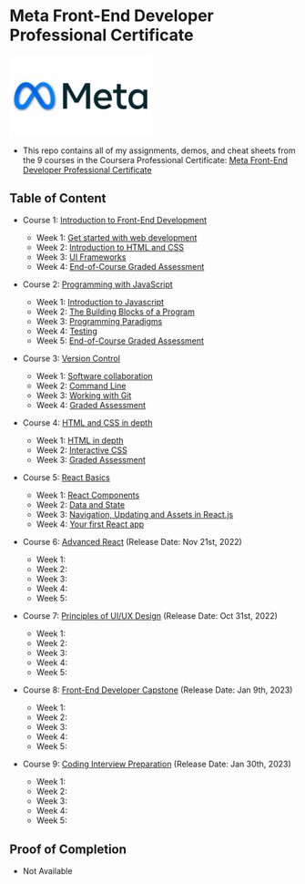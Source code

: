 # Meta Front-End Developer Professional Certificate

<img src="./Meta-Logo.png" width=250>

- This repo contains all of my assignments, demos, and cheat sheets from the 9 courses in the Coursera Professional Certificate: [Meta Front-End Developer Professional Certificate](https://www.coursera.org/professional-certificates/meta-front-end-developer)

## Table of Content

- Course 1: [Introduction to Front-End Development](https://github.com/Arafat-alim/Meta-Front-End-Developer/tree/main/Course%201%20-%20Introduction%20to%20Front-End%20Development)

  - Week 1: [Get started with web development](https://github.com/Arafat-alim/Meta-Front-End-Developer/tree/main/Course%201%20-%20Introduction%20to%20Front-End%20Development)
  - Week 2: [Introduction to HTML and CSS](https://github.com/Arafat-alim/Meta-Front-End-Developer/tree/main/Course%201%20-%20Introduction%20to%20Front-End%20Development)
  - Week 3: [UI Frameworks](https://github.com/Arafat-alim/Meta-Front-End-Developer/tree/main/Course%201%20-%20Introduction%20to%20Front-End%20Development)
  - Week 4: [End-of-Course Graded Assessment](https://github.com/Arafat-alim/Meta-Front-End-Developer/tree/main/Course%201%20-%20Introduction%20to%20Front-End%20Development)

- Course 2: [Programming with JavaScript](https://github.com/Arafat-alim/Meta-Front-End-Developer/tree/main/Course%202%20-%20Programming%20with%20JavaScript)
  - Week 1: [Introduction to Javascript](https://github.com/Arafat-alim/Meta-Front-End-Developer/tree/main/Course%202%20-%20Programming%20with%20JavaScript)
  - Week 2: [The Building Blocks of a Program](https://github.com/Arafat-alim/Meta-Front-End-Developer/tree/main/Course%202%20-%20Programming%20with%20JavaScript)
  - Week 3: [Programming Paradigms](https://github.com/Arafat-alim/Meta-Front-End-Developer/tree/main/Course%202%20-%20Programming%20with%20JavaScript)
  - Week 4: [Testing](https://github.com/Arafat-alim/Meta-Front-End-Developer/tree/main/Course%202%20-%20Programming%20with%20JavaScript)
  - Week 5: [End-of-Course Graded Assessment](https://github.com/Arafat-alim/Meta-Front-End-Developer/tree/main/Course%202%20-%20Programming%20with%20JavaScript)
- Course 3: [Version Control](https://github.com/Arafat-alim/Meta-Front-End-Developer/tree/main/Course%203%20-%20Version%20Control)
  - Week 1: [Software collaboration](https://github.com/Arafat-alim/Meta-Front-End-Developer/tree/main/Course%203%20-%20Version%20Control)
  - Week 2: [Command Line](https://github.com/Arafat-alim/Meta-Front-End-Developer/tree/main/Course%203%20-%20Version%20Control)
  - Week 3: [Working with Git](https://github.com/Arafat-alim/Meta-Front-End-Developer/tree/main/Course%203%20-%20Version%20Control)
  - Week 4: [Graded Assessment](https://github.com/Arafat-alim/Meta-Front-End-Developer/tree/main/Course%203%20-%20Version%20Control)
- Course 4: [HTML and CSS in depth](https://github.com/Arafat-alim/Meta-Front-End-Developer/tree/main/Course%204%20-%20HTML%20and%20CSS%20in%20Depth)
  - Week 1: [HTML in depth](https://github.com/Arafat-alim/Meta-Front-End-Developer/tree/main/Course%204%20-%20HTML%20and%20CSS%20in%20Depth)
  - Week 2: [Interactive CSS](https://github.com/Arafat-alim/Meta-Front-End-Developer/tree/main/Course%204%20-%20HTML%20and%20CSS%20in%20Depth)
  - Week 3: [Graded Assessment](https://github.com/Arafat-alim/Meta-Front-End-Developer/tree/main/Course%204%20-%20HTML%20and%20CSS%20in%20Depth)
- Course 5: [React Basics](https://github.com/Arafat-alim/Meta-Front-End-Developer/tree/main/Course%205%20-%20React%20Basics)

  - Week 1: [React Components](https://github.com/Arafat-alim/Meta-Front-End-Developer/tree/main/Course%205%20-%20React%20Basics)
  - Week 2: [Data and State](https://github.com/Arafat-alim/Meta-Front-End-Developer/tree/main/Course%205%20-%20React%20Basics)
  - Week 3: [Navigation, Updating and Assets in React.js](https://github.com/Arafat-alim/Meta-Front-End-Developer/tree/main/Course%205%20-%20React%20Basics)
  - Week 4: [Your first React app](https://github.com/Arafat-alim/Meta-Front-End-Developer/tree/main/Course%205%20-%20React%20Basics)

- Course 6: [Advanced React](https://www.coursera.org/learn/advanced-react?specialization=meta-front-end-developer) (Release Date: Nov 21st, 2022)
  - Week 1:
  - Week 2:
  - Week 3:
  - Week 4:
  - Week 5:
- Course 7: [Principles of UI/UX Design](https://www.coursera.org/learn/principles-of-ui-ux-design?specialization=meta-front-end-developer) (Release Date: Oct 31st, 2022)
  - Week 1:
  - Week 2:
  - Week 3:
  - Week 4:
  - Week 5:
- Course 8: [Front-End Developer Capstone](https://www.coursera.org/learn/meta-front-end-developer-capstone?specialization=meta-front-end-developer) (Release Date: Jan 9th, 2023)
  - Week 1:
  - Week 2:
  - Week 3:
  - Week 4:
  - Week 5:
- Course 9: [Coding Interview Preparation](https://www.coursera.org/learn/coding-interview-preparation?specialization=meta-front-end-developer) (Release Date: Jan 30th, 2023)
  - Week 1:
  - Week 2:
  - Week 3:
  - Week 4:
  - Week 5:

## Proof of Completion

- Not Available

<!-- ## See also

- My [Meta-Back-End-Developer](https://github.com/ginny100/Meta-Back-End-Developer) repository
- My [Meta-Database-Engineer](https://github.com/ginny100/Meta-Database-Engineer) repository -->
